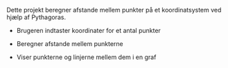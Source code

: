 Dette projekt beregner afstande mellem punkter på et koordinatsystem ved hjælp af Pythagoras.

- Brugeren indtaster koordinater for et antal punkter
- Beregner afstande mellem punkterne

- Viser punkterne og linjerne mellem dem i en graf
